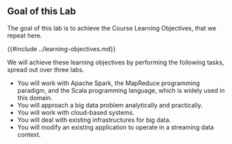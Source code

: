 ## Goal of this Lab

The goal of this lab is to achieve the Course Learning Objectives, that we 
repeat here.

{{#include ../learning-objectives.md}}

We will achieve these learning objectives by performing the following tasks,
spread out over three labs.

* You will work with Apache Spark, the MapReduce programming paradigm, and the 
  Scala programming language, which is widely used in this domain.
* You will approach a big data problem analytically and practically.
* You will work with cloud-based systems.
* You will deal with existing infrastructures for big data.
* You will modify an existing application to operate in a streaming data 
  context.
